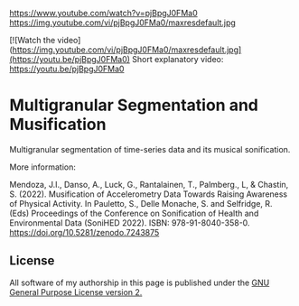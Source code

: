 

https://www.youtube.com/watch?v=pjBpgJ0FMa0
https://img.youtube.com/vi/pjBpgJ0FMa0/maxresdefault.jpg


[![Watch the video](https://img.youtube.com/vi/pjBpgJ0FMa0/maxresdefault.jpg](https://youtu.be/pjBpgJ0FMa0)
Short explanatory video: <a href="https://youtu.be/pjBpgJ0FMa0">https://youtu.be/pjBpgJ0FMa0</a>

# Multigranular Segmentation and Musification

Multigranular segmentation of time-series data and its musical sonification.

More information:

Mendoza, J.I., Danso, A., Luck, G., Rantalainen, T., Palmberg., L, & Chastin, S. (2022). Musification of Accelerometry Data Towards Raising Awareness of Physical Activity. In Pauletto, S., Delle Monache, S. and Selfridge, R. (Eds) Proceedings of the Conference on Sonification of Health and Environmental Data (SoniHED 2022). ISBN: 978-91-8040-358-0. https://doi.org/10.5281/zenodo.7243875

## License
All software of my authorship in this page is published under the <a href="https://www.gnu.org/licenses/old-licenses/gpl-2.0.en.html">GNU General Purpose License version 2.</a>
